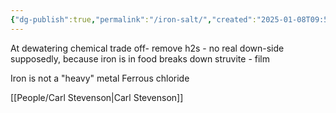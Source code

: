 ```yaml
---
{"dg-publish":true,"permalink":"/iron-salt/","created":"2025-01-08T09:50:21.068-06:00"}
---
```


At dewatering
chemical trade off-  remove h2s - no real down-side supposedly, because iron is in food
breaks down struvite - film

Iron is not a "heavy" metal
Ferrous chloride

[[People/Carl Stevenson\|Carl Stevenson]]
